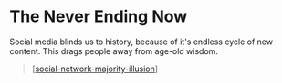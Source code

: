 # The Never Ending Now
Social media blinds us to history, because of it's endless cycle of new content. This drags people away from age-old wisdom.
> [[social-network-majority-illusion]]



[//begin]: # "Autogenerated link references for markdown compatibility"
[social-network-majority-illusion]: social-network-majority-illusion.md "Social Network Majority Illusion"
[//end]: # "Autogenerated link references"